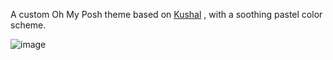 A custom Oh My Posh theme based on [Kushal](https://github.com/JanDeDobbeleer/oh-my-posh/blob/main/themes/kushal.omp.json)
, with a soothing pastel color scheme.

![image](https://github.com/n6ufal/skoonkwerkz/assets/43400996/0fb78a01-36c0-403c-9c1c-5e541b1f4190)
